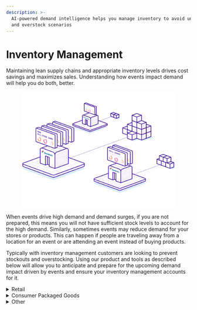 ```yaml
---
description: >-
  AI-powered demand intelligence helps you manage inventory to avoid under stock
  and overstock scenarios
---
```


# Inventory Management

Maintaining lean supply chains and appropriate inventory levels drives cost savings and maximizes sales. Understanding how events impact demand will help you do both, better.&#x20;

<div data-full-width="true">

<figure><img src="../../.gitbook/assets/illustration-inventory-management[1].svg" alt=""><figcaption></figcaption></figure>

</div>

When events drive high demand and demand surges, if you are not prepared, this means you will not have sufficient stock levels to account for the high demand. Similarly, sometimes events may reduce demand for your stores or products. This can happen if people are traveling away from a location for an event or are attending an event instead of buying products.

Typically with inventory management customers are looking to prevent stockouts and overstocking. Using our product and tools as described below will allow you to anticipate and prepare for the upcoming demand impact driven by events and ensure your inventory management accounts for it.

<details>

<summary>Retail</summary>

In the complex world of food supply chain management, unpredictability in demand often leads to significant inefficiencies and waste. A key challenge? Accurately forecasting demand in the face of countless fluctuating factors. Customers use events data to more accurately predict demand and avoid waste.

Whether you are looking after health and pharmaceutical products, food and beverage supply chains, retail store inventory, or other areas, using events can help you more accurately predict and manage inventory.

For example, we’ve seen a drop in demand of up to 50% from the baseline observed at pizza stores in New Jersey when the New Jersey Devils play about 2 mi away. This could be due to the event drawing potential customers from the store, reducing in-store purchases. Another example is in London for a restaurant chain we saw a 25% increase in demand when two major sports events, with a combined attendance of 50,638, were occurring near the store.

We provide different levels of tools based on what resources you have available and what level of integration you want to do. If you are managing a smaller number of stores and manually setting stock levels you can use Control Center, our web application, to see upcoming events around your stores, look for peaks and troughs in demand caused by events, and adjust your inventory accordingly.

Or if you are using Power BI you may want to update your Power BI Dashboard to show the impact of events on your locations to allow you to take this into account along with other factors. Finally, if you are doing demand forecasting for your inventory with machine learning models you can incorporate event-based features into your models. See the guides below.

#### Retail Inventory Management Guides

To implement PredictHQ data to manage inventory for your retail business, review the guides for this use case below:

* **No code**: [Using PredictHQ Web application](https://www.predicthq.com/support/category/control-center-and-account-settings) (Control Center) - Use basic event impact data and trends to inform your manual pricing updates.

<!---->

* \*Most Popular\* **API enrichment, analysis, and visualization in Power BI** - Integrate PredictHQ data with your Power BI dynamic pricing workflows. (Coming soon)

<!---->

* [**Update machine learning models with predictive event data**](../guides/tutorials/improving-demand-forecasting-models-with-event-features.md) - Automatically and dynamically update your pricing by integrating PredictHQ data directly into your demand forecasting models.

</details>



<details>

<summary>Consumer Packaged Goods</summary>

Events can significantly impact Consumer Packaged Goods (CPG) demand by influencing consumer behavior and purchasing patterns.&#x20;

Festivals attract large numbers of attendees who often purchase goods like bottled water, energy drinks, sunscreen, and ready-to-eat foods to use during the event. Local stores nearby may see a spike in sales. Conferences bring professionals and tourists to specific cities, leading to increased demand for quick meals, bottled beverages, and personal care products among other items. Holidays typically lead to an increase in demand for specific CPG categories, such as beverages, snacks, and festive decorations. Consumers tend to buy more during holidays to prepare for celebrations and gatherings.

In PredictHQ’s system in 2023 for the United States there were 49,574 festivals, 76,498 conferences, and 1,195 instances of public holidays and observances. The cumulative impact of these events on businesses is huge. By using events to help predict demand you can significantly increase the accuracy of your predictions and ensure you account for the fluctuations in demand driven by events.

We provide different levels of tools based on what resources you have available and what level of integration you want to do. Or if you are using Power BI you may want to update your Power BI Dashboard to show the impact of events on your locations to allow you to take this into account along with other factors. Finally, if you are doing demand forecasting for your inventory with machine learning models you can incorporate event-based features into your models. See the guides below.

#### Consumer Packaged Goods Guides

To implement PredictHQ data for Inventory Management for your Consumer Packaged Goods business, review the guides for this use case below:

* **No code**: [Using PredictHQ Web application](https://www.predicthq.com/support/category/control-center-and-account-settings) (Control Center) - Use basic event impact data and trends to inform your manual pricing updates.

<!---->

* \*Most Popular\* **API enrichment, analysis, and visualization in Power BI** - Integrate PredictHQ data with your Power BI dynamic pricing workflows. (Coming soon)

<!---->

* [**Update machine learning models with predictive event data**](../guides/tutorials/improving-demand-forecasting-models-with-event-features.md) - Automatically and dynamically update your pricing by integrating PredictHQ data directly into your demand forecasting models.

</details>



<details>

<summary>Other</summary>

#### Other Inventory Management Guides

To implement PredictHQ data for Inventory Management for your business, review the guides for this use case below:

* **No code**: [Using PredictHQ Web application](https://www.predicthq.com/support/category/control-center-and-account-settings) (Control Center) - Use basic event impact data and trends to inform your manual pricing updates.

<!---->

* \*Most Popular\* **API enrichment, analysis, and visualization in Power BI** - Integrate PredictHQ data with your Power BI dynamic pricing workflows. (Coming soon)

<!---->

* [**Update machine learning models with predictive event data**](../guides/tutorials/improving-demand-forecasting-models-with-event-features.md) - Automatically and dynamically update your pricing by integrating PredictHQ data directly into your demand forecasting models.

</details>
